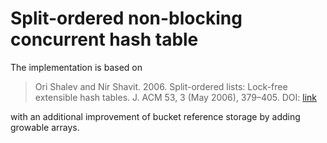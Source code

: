 # Split-ordered non-blocking concurrent hash table

The implementation is based on

> Ori Shalev and Nir Shavit. 2006. Split-ordered lists: Lock-free extensible hash tables. J. ACM 53, 3 (May 2006), 379–405. DOI: [link](https://dl.acm.org/doi/abs/10.1145/1147954.1147958)

with an additional improvement of bucket reference storage by adding growable arrays.